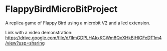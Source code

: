 # FlappyBirdMicroBitProject

A replica game of Flappy Bird using a microbit V2 and a led extension.

Link with a video demonstration: https://drive.google.com/file/d/1ImGDPLHAkxKCWm8QxXHkBlHlGFeDT1m4/view?usp=sharing
